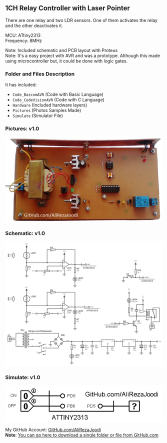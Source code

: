 ## 1CH Relay Controller with Laser Pointer
There are one relay and two LDR sensors. One of them activates the relay and the other deactivates it.  

MCU:			ATtiny2313    
Frequency:     		8MHz

Note: Included schematic and PCB layout with Proteus  
Note: It's a easy project with AVR and was a prototype. Although this made using microcontroller but, it could be done with logic gates.  

### Folder and Files Description
It has included:
- `Code_BascomAVR` (Code with Basic Language)
- `Code_CodeVisionAVR` (Code with C Language)
- `Hardware` (Included hardware layers)
- `Pictures` (Photos Samples Made)
- `Simulate` (Simulator File)

### Pictures: v1.0
![](Pictures/v1.0.jpg)

### Schematic: v1.0
![](Hardware/v1.0.png)

### Simulate: v1.0
![](Simulate/v1.0.png)

My GitHub Account: [GitHub.com/AliRezaJoodi](https://github.com/AliRezaJoodi)  
**Note**: [You can go here to download a single folder or file from GitHub.com](https://minhaskamal.github.io/DownGit/#/home)
